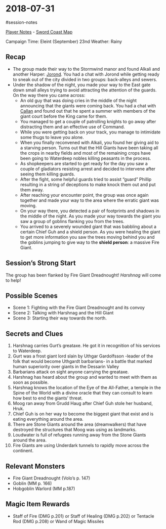 # 2018-07-31

\#session-notes 

[Player Notes](https://docs.google.com/document/d/1flIOt9zdcujPfELxJ2z20Bst9zLwX4JnkvmETBPIbRU/edit#heading=h.qklgz8xzl35d) - [Sword Coast Map](https://cdn.discordapp.com/attachments/780951050278010910/799399197442965604/skt03-thenorth.jpg)

Campaign Time: Eleint (September) 23nd
Weather: Rainy

## Recap

* The group made their way to the Stormwind manor and found Alkali and another Harper: [Jorond](..\NPC\Jorond.md). You had a chat with Jorond while getting ready to sneak out of the city divided in two groups: back-alleys and sewers.
* Under the shadow of the night, you made your way to the East gate down small alleys trying to avoid attracting the attention of the guards. On the way there you came across:
  * An old guy that was doing cries in the middle of the night announcing that the giants were coming back. You had a chat with [Callan](..\NPC\Callan.md) and found out that he spent a summer with members of the giant court before the King came for them.
  * You managed to get a couple of patrolling knights to go away after distracting them and an effective use of Command.
  * While you were getting back on your track, you manage to intimidate some thugs to leave you alone.
  * When you finally reconvened with Alkali, you found her giving aid to a starving person. Turns out that the Hill Giants have been taking all the crops in nearby fields and most of the remaining crops have been going to Waterdeep nobles killing peasants in the process.
  * As shopkeepers are started to get ready for the day you saw a couple of gladiators resisting arrest and decided to intervene after seeing them killing guards.
  * After the fight, some helpful guards tried to assist “guard” Phillip resulting in a string of deceptions to make knock them out and put them away.
  * After reaching your encounter point, the group was once again together and made your way to the area where the erratic giant was moving.
  * On your way there, you detected a pair of footprints and shadows in the middle of the night. As you made your way towards the giant you saw a group of goblins flanking you from the trees.
  * You arrived to a severely wounded giant that was babbling about a certain Chief Guh and a shield person. As you were healing the giant to get more information you saw the trees moving behind you and the goblins jumping to give way to the **shield person**: a massive Fire Giant.

## Session’s Strong Start

The group has been flanked by Fire Giant Dreadnought! *Harshnag* will come to help!

## Possible Scenes

* Scene 1: Fighting with the Fire Giant Dreadnought and its convoy
* Scene 2: Talking with Harshnag and the Hill Giant
* Scene 3: Starting their way towards the north.

## Secrets and Clues

1. Harshnag carries Gurt’s greataxe. He got it in recognition of his services to Waterdeep.
1. Gurt was a frost giant lord slain by Uthgar Gardolfsson -leader of the folk that would become Uthgardt barbarians- in a battle that marked human  superiority over giants in the Dessarin Valley
1. Barbarians attack on sight anyone carrying the greataxe.
1. Harshnag has heard about the group and wanted to meet with them as soon as possible.
1. Harshnag knows the location of the Eye of the All-Father, a temple in the Spine of the World with a divine oracle that they can consult to learn how best to end the giants’ threat.
1. Moog ran away from Grudd Haug after Chief Guh stole her husband, Hruk.
1. Chief Guh is on her way to become the biggest giant that exist and is eating everything around the area.
1. There are Stone Giants around the area (dreamwalkers) that have destroyed the structures that Moog was using as landmarks.
1. Loudwater is full of refugees running away from the Stone Giants around the area.
1. Fire Giants are using Underdark tunnels to rapidly move across the continent.

## Relevant Monsters

* Fire Giant Dreadnought (Volo’s p. 147)
* Goblin (MM p. 166)
* Hobgoblin Warlord (MM p.187)

## Magic Item Rewards

* Staff of Fire (DMG p.201) or Staff of Healing (DMG p.202) or Tentacle Rod (DMG p.208) or Wand of Magic Missiles
